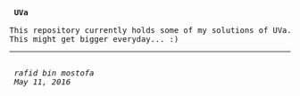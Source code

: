 <pre>
<b> UVa </b><br/>
This repository currently holds some of my solutions of UVa.
This might get bigger everyday... :)
<hr/>
<i> rafid bin mostofa </i>
<i> May 11, 2016 </i>
</pre>

